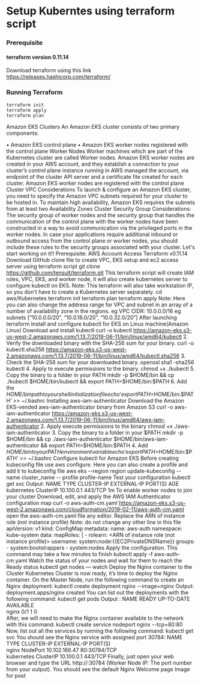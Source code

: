 # Setup Kuberntes using terraform script
### Prerequisite
#### terraform version 0.11.14
Download terraform using this link 
https://releases.hashicorp.com/terraform/

### Running Terraform 
```
terraform init
terraform apply
terraform plan
```


Amazon EKS Clusters
An Amazon EKS cluster consists of two primary components:

• Amazon EKS control plane
• Amazon EKS worker nodes registered with the control plane
Worker Nodes
Worker machines which are part of the Kubernetes cluster are called Worker nodes. Amazon EKS worker nodes are created in your AWS account, and they establish a connection to your cluster’s control plane instance running in AWS managed the account, via endpoint of the cluster API server and a certificate file created for each cluster. Amazon EKS worker nodes are registered with the control plane
Cluster VPC Considerations
To launch & configure an Amazon EKS cluster, you need to specify the Amazon VPC subnets required for your cluster to be hosted in. To maintain high availability, Amazon EKS requires the subnets from at least two Availability Zones
Cluster Security Group Considerations:
The security group of worker nodes and the security group that handles the communication of the control plane with the worker nodes have been constructed in a way to avoid communication via the privileged ports in the worker nodes. In case your applications require additional inbound or outbound access from the control plane or worker nodes, you should include these rules to the security groups associated with your cluster.
Let's start working on it!!
Prerequisite:
AWS Account Access
Terraform v0.11.14
Download GitHub clone file to create VPC, EKS setup and ec2 access server using terraform script
git clone https://github.com/tensult/terraform.git
This terraform script will create IAM roles, VPC, EKS, and worker node, it will also create kubernetes server to configure kubectl on EKS.
Note: This terraform will also take workstation IP, so you don't have to create a Kubernetes server separately.
cd aws/Kubernetes
terraform init
terraform plan
terraform apply
Note: Here you can also change the address range for VPC and subnet in an array of a number of availability zone in the regions.
eg VPC CIDR: 10.0.0.0/16
eg subnets [“10.0.0.0/20”, “10.0.16.0/20”, “10.0.32.0/20”]
After launching terraform
Install and configure kubectl for EKS on Linux machine(Amazon Linux)
Download and install kubectl
curl -o kubectl https://amazon-eks.s3-us-west-2.amazonaws.com/1.13.7/2019-06-11/bin/linux/amd64/kubectl
2. Verify the downloaded binary with the SHA-256 sum for your binary.
curl -o kubectl.sha256 https://amazon-eks.s3-us-west-2.amazonaws.com/1.13.7/2019-06-11/bin/linux/amd64/kubectl.sha256
3. Check the SHA-256 sum for your downloaded binary.
openssl sha1 -sha256 kubectl
4. Apply to execute permissions to the binary.
chmod +x ./kubectl
5. Copy the binary to a folder in your PATH
mkdir -p $HOME/bin && cp ./kubectl $HOME/bin/kubectl && export PATH=$HOME/bin:$PATH
6. Add the $HOME/bin path to your shell initialization file
echo ‘export PATH=$HOME/bin:$PATH’ >> ~/.bashrc
Installing aws-iam-authenticator
Download the Amazon EKS-vended aws-iam-authenticator binary from Amazon S3
curl -o aws-iam-authenticator https://amazon-eks.s3-us-west-2.amazonaws.com/1.13.7/2019-06-11/bin/linux/amd64/aws-iam-authenticator
2. Apply execute permissions to the binary
chmod +x ./aws-iam-authenticator
3. Copy the binary to a folder in your $PATH
mkdir -p $HOME/bin && cp ./aws-iam-authenticator $HOME/bin/aws-iam-authenticator && export PATH=$HOME/bin:$PATH
4. Add $HOME/bin to your PATH environment variable
echo ‘export PATH=$HOME/bin:$PATH’ >> ~/.bashrc
Configure kubectl for Amazon EKS
Before creating kubeconfig file use aws configure. Here you can also create a profile and add it to kubeconfig file
aws eks --region region update-kubeconfig -- name cluster_name -- profile profile-name
Test your configuration
kubectl get svc
Output:
NAME           TYPE      CLUSTER-IP   EXTERNAL-IP   PORT(S)   AGE
kubernetes   ClusterIP   10.100.0.1   <none>        443/TCP   1m
To enable worker nodes to join your cluster
Download, edit, and apply the AWS IAM Authenticator configuration map
curl -o aws-auth-cm.yaml https://amazon-eks.s3-us-west-2.amazonaws.com/cloudformation/2019-02-11/aws-auth-cm.yaml
open the aws-auth-cm.yaml file any editor. Replace the ARN of instance role (not instance profile)
Note: do not change any other line in this file
apiVersion: v1
kind: ConfigMap
metadata:
  name: aws-auth
  namespace: kube-system
data:
  mapRoles: |
    - rolearn: <ARN of instance role (not instance profile)>
      username: system:node:{{EC2PrivateDNSName}}
      groups:
        - system:bootstrappers
        - system:nodes
Apply the configuration. This command may take a few minutes to finish
kubectl apply -f aws-auth-cm.yaml
Watch the status of your nodes and wait for them to reach the Ready status
kubectl get nodes — watch
Deploy the Nginx container to the Cluster
Kubernetes Cluster is now ready, it’s time to deploy the Nginx container.
On the Master Node, run the following command to create an Nginx deployment:
kubectl create deployment nginx --image=nginx
Output:
deployment.apps/nginx created
You can list out the deployments with the following command:
kubectl get pods
Output :
NAME   READY   UP-TO-DATE AVAILABLE   
nginx   0/1     1            0          
After, we will need to make the Nginx container available to the network with this command:
kubectl create service nodeport nginx --tcp=80:80
Now, list out all the services by running the following command:
kubectl get svc
You should see the Nginx service with assigned port 30784:
NAME        TYPE         CLUSTER-IP    EXTERNAL-IP    PORT(S)      
nginx       NodePort    10.102.166.47   <none>        80:30784/TCP  
kubernetes  ClusterIP   10.100.0.1      <none>        443/TCP
Finally, just open your web browser and type the URL http://<workernode-private-ip>:30784 (Worker Node IP: The port number from your output). You should see the default Nginx Welcome page
Image for post
